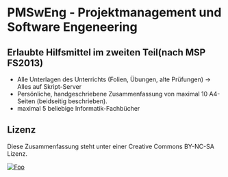# PMSwEng - Projektmanagement und Software Engeneering

## Erlaubte Hilfsmittel im zweiten Teil(nach MSP FS2013)
 * Alle Unterlagen des Unterrichts (Folien, Übungen, alte Prüfungen) -> Alles auf Skript-Server
 * Persönliche, handgeschriebene Zusammenfassung von maximal 10 A4-Seiten (beidseitig beschrieben).
 * maximal 5 beliebige Informatik-Fachbücher
 
## Lizenz
Diese Zusammenfassung steht unter einer Creative Commons BY-NC-SA Lizenz.

[![Foo](http://i.creativecommons.org/l/by-nc-sa/3.0/88x31.png)](http://creativecommons.org/licenses/by-nc-sa/3.0/)